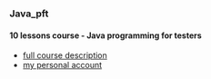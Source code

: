 ### Java_pft
#### 10 lessons course - Java programming for testers

- [full course description](https://software-testing.ru/edu/schedule/1 "description")
- [my personal account](https://software-testing.ru/lms/course/view.php?id=1906 "account")

